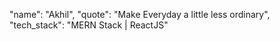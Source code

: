 "name": "Akhil", 
"quote": "Make Everyday a little less ordinary", 
"tech_stack": "MERN Stack | ReactJS" 